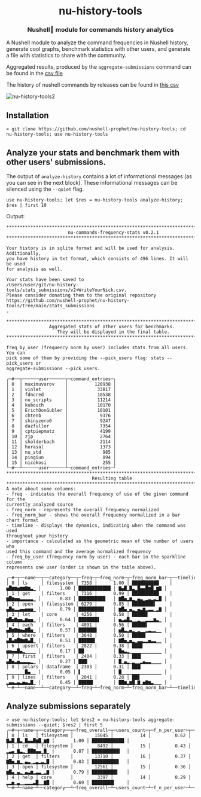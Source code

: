 <h1 align="center">nu-history-tools</h1>
<h3 align="center">Nushell🚀 module for commands history analytics</h3>

A Nushell module to analyze the command frequencies in Nushell history, generate cool graphs, benchmark statistics with other users, and generate a file with statistics to share with the community.

Aggregated results, produced by the `aggregate-submissions` command can be found in the [csv file](https://github.com/nushell-prophet/nu-history-tools/tree/main/assets/script_results_examples/aggregated-submissions.csv)

The history of nushell commands by releases can be found in [this csv](https://github.com/nushell-prophet/nu-history-tools/blob/main/assets/crates_parsing/cmds_by_crates_and_tags.csv)

![nu-history-tools2](https://github.com/nushell-prophet/nu-history-tools/assets/4896754/5053ede0-d53a-46be-bd71-7f066eca7025)

## Installation

```nushell no-run
> git clone https://github.com/nushell-prophet/nu-history-tools; cd nu-history-tools; use nu-history-tools
```

## Analyze your stats and benchmark them with other users' submissions.

The output of `analyze-history` contains a lot of informational messages (as you can see in the next block).
These informational messages can be silenced using the `--quiet` flag.

```nushell
use nu-history-tools; let $res = nu-history-tools analyze-history; $res | first 10
```

Output:

```
*******************************************************************************
                       nu-commands-frequency-stats v0.2.1
*******************************************************************************

Your history is in sqlite format and will be used for analysis. Additionally,
you have history in txt format, which consists of 496 lines. It will be used
for analysis as well.

Your stats have been saved to
/Users/user/git/nu-history-tools/stats_submissions/v2+WriteYourNick.csv.
Please consider donating them to the original repository
https://github.com/nushell-prophet/nu-history-tools/tree/main/stats_submissions
.

*******************************************************************************
                Aggregated stats of other users for benchmarks.
                   They will be displayed in the final table.
*******************************************************************************

freq_by_user (frequency norm by user) includes stats from all users. You can
pick some of them by providing the --pick_users flag: stats --pick_users or
aggregate-submissions --pick_users.

╭─#──┬──────user──────┬─command_entries─╮
│ 0  │ maximuvarov    │          120938 │
│ 1  │ vinlet         │           33817 │
│ 2  │ fdncred        │           18538 │
│ 3  │ nu_scripts     │           11214 │
│ 4  │ kubouch        │           10170 │
│ 5  │ ErichDonGubler │           10101 │
│ 6  │ chtenb         │            9376 │
│ 7  │ shinyzero0     │            9247 │
│ 8  │ dazfuller      │            7354 │
│ 9  │ cptpiepmatz    │            4199 │
│ 10 │ zjp            │            2764 │
│ 11 │ sholderbach    │            2114 │
│ 12 │ horasal        │            1373 │
│ 13 │ nu_std         │             985 │
│ 14 │ pingiun        │             894 │
│ 15 │ nicokosi       │             255 │
╰─#──┴──────user──────┴─command_entries─╯
*******************************************************************************
                                Resulting table
*******************************************************************************
A note about some columns:
- freq - indicates the overall frequency of use of the given command for the
currently analyzed source
- freq_norm - represents the overall frequency normalized
- freq_norm_bar - shows the overall frequency normalized in a bar chart format
- timeline - displays the dynamics, indicating when the command was used
throughout your history
- importance - calculated as the geometric mean of the number of users who
used this command and the average normalized frequency
- freq_by_user (frequency norm by user) - each bar in the sparkline column
represents one user (order is shown in the table above).

╭─#─┬──name──┬──category──┬─freq─┬─freq_norm─┬─freq_norm_bar─┬──timeline───┬─importance─┬─importance_b─┬───freq_by_user───╮
│ 0 │ ls     │ filesystem │ 7358 │      1.00 │ ██████████    │ ▅█▆▆▅▆▆▇▆▃▁ │       1.00 │ ████████████ │ ▇▄█▁█▃▁█▄▄█▆█▁▆▇ │
│ 1 │ get    │ filters    │ 7316 │      0.99 │ ██████████    │ ▆█▆▅▅▃▃▃▃▃▁ │       0.83 │ ██████████   │ ▇█▅▂▆▂▁▄▃▁▂▃▂▃▂█ │
│ 2 │ open   │ filesystem │ 6279 │      0.85 │ ████████▌     │ ▄█▅▃▃▄▄▅▅▅▁ │       0.79 │ █████████▌   │ ▆█▄▁▄▂▁▄▃▆▂▃▃▁▂▇ │
│ 3 │ let    │ core       │ 4256 │      0.58 │ █████▊        │ ▆█▅▇▅▅▃▆▅▅▁ │       0.64 │ ███████▋     │ ▅▃▄█▃▁▁▂▁▁▂▂▂▆▃▁ │
│ 4 │ each   │ filters    │ 4091 │      0.56 │ █████▌        │ ▄█▆▇▆▅▄▇█▅▁ │       0.57 │ ██████▊      │ ▅█▃▂▄▂▁▂▁▁▂▃▂▂▁▁ │
│ 5 │ where  │ filters    │ 3648 │      0.50 │ █████         │ ▄█▄▆█▇▆▇▄█▁ │       0.51 │ ██████▏      │ ▇█▅▂▅▂▁▃▃▂▂▅▃▃▁▁ │
│ 6 │ upsert │ filters    │ 2822 │      0.38 │ ███▉          │ ▅▅▄▄█▄▂▁▁▁▁ │       0.17 │ ██           │ █▅▃▂▁▁▁▁▁▁▁▁▁▁▁▁ │
│ 7 │ first  │ filters    │ 2404 │      0.33 │ ███▎          │ ▄█▅▃▅▃▃▃▃▂▁ │       0.27 │ ███▎         │ █▁▄▂▁▂▁▁▂▄▃▃▁▁▁▁ │
│ 8 │ polars │ dataframe  │ 2303 │      0.31 │ ███▏          │ ▁▁▁▁▁▁▁█▄▁▁ │       0.05 │ ▌            │ █▁▁▁▁▁▁▁▁▁▁▁▁▁▁▁ │
│ 9 │ lines  │ filters    │ 2041 │      0.28 │ ██▊           │ ▂▄▄▃▄▃▅▄▃█▁ │       0.45 │ █████▍       │ ██▆▂▆█▁▇▁▅▇▆▃▁▁▁ │
╰─#─┴──name──┴──category──┴─freq─┴─freq_norm─┴─freq_norm_bar─┴──timeline───┴─importance─┴─importance_b─┴───freq_by_user───╯
```

## Analyze submissions separately

```nushell
> use nu-history-tools; let $res2 = nu-history-tools aggregate-submissions --quiet; $res2 | first 5
╭─#─┬─name─┬──category──┬─freq_overall─┬─users_count─┬─f_n_per_user─┬───freq_by_user───┬─importance─┬─importance_b─╮
│ 0 │ ls   │ filesystem │        15045 │          14 │         0.62 │ ▇▄█▁█▃▁█▄▄█▆█▁▆▇ │       1.00 │ ████████████ │
│ 1 │ cd   │ filesystem │         8492 │          15 │         0.43 │ ▂▃▄▁▇▃▂▁██▇▄▄▁█▁ │       0.87 │ ██████████▍  │
│ 2 │ get  │ filters    │        13710 │          16 │         0.37 │ ▇█▅▂▆▂▁▄▃▁▂▃▂▃▂█ │       0.83 │ ██████████   │
│ 3 │ open │ filesystem │        12561 │          15 │         0.36 │ ▆█▄▁▄▂▁▄▃▆▂▃▃▁▂▇ │       0.79 │ █████████▌   │
│ 4 │ help │ core       │         3397 │          14 │         0.29 │ ▂▂▅▁▃▁▁▂▂▂▃█▁▁▇█ │       0.69 │ ████████▎    │
╰─#─┴─name─┴──category──┴─freq_overall─┴─users_count─┴─f_n_per_user─┴───freq_by_user───┴─importance─┴─importance_b─╯
```
